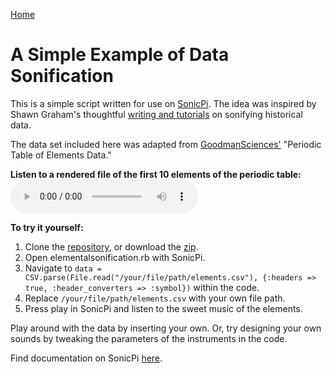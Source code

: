 [Home](https://milesccoleman.com)
<!-- Global site tag (gtag.js) - Google Analytics -->
<script async src="https://www.googletagmanager.com/gtag/js?id=UA-67390232-4"></script>
<script>
  window.dataLayer = window.dataLayer || [];
  function gtag(){dataLayer.push(arguments);}
  gtag('js', new Date());

  gtag('config', 'UA-67390232-4');
</script>

# A Simple Example of Data Sonification

This is a simple script written for use on [SonicPi](https://sonic-pi.net). The idea was inspired by Shawn Graham's thoughtful [writing and tutorials](https://programminghistorian.org/en/lessons/sonification#sonic-pi) on sonifying historical data. 

The data set included here was adapted from [GoodmanSciences'](https://gist.github.com/GoodmanSciences/c2dd862cd38f21b0ad36b8f96b4bf1ee) "Periodic Table of Elements Data." 


**Listen to a rendered file of the first 10 elements of the periodic table:** 
<audio controls>
  <source src="https://github.com/milesccoleman/sonificationexample/blob/master/First%20Ten%20Elements%20on%20the%20Periodic%20Table%20(Atomic%20Weights%20and%20Radiuses).wav?raw=true" type="audio/wav">
</audio>


**To try it yourself:** 
1. Clone the [repository](https://github.com/milesccoleman/sonificationexample), or download the [zip](https://github.com/milesccoleman/sonificationexample/archive/master.zip). 
2. Open elementalsonification.rb with SonicPi. 
3. Navigate to ```data = CSV.parse(File.read("/your/file/path/elements.csv"), {:headers => true, :header_converters => :symbol})``` within the code.
4. Replace ```/your/file/path/elements.csv``` with your own file path. 
5. Press play in SonicPi and listen to the sweet music of the elements. 

Play around with the data by inserting your own. Or, try designing your own sounds by tweaking the parameters of the instruments in the code. 

Find documentation on SonicPi [here](https://sonic-pi.net/tutorial.html). 
